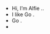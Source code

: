 - Hi, I’m Alfie ..
- I like Go .
- Go .
-  
<!---
alfie71/alfie71 is a ✨ special ✨ repository because its `README.md` (this file) appears on your GitHub profile.
You can click the Preview link to take a look at your changes.
--->
